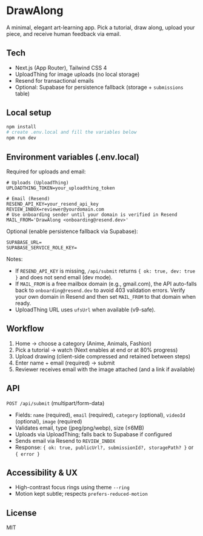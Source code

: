 # DrawAlong

A minimal, elegant art-learning app. Pick a tutorial, draw along, upload your piece, and receive human feedback via email.

## Tech
- Next.js (App Router), Tailwind CSS 4
- UploadThing for image uploads (no local storage)
- Resend for transactional emails
- Optional: Supabase for persistence fallback (storage + `submissions` table)

## Local setup
```bash
npm install
# create .env.local and fill the variables below
npm run dev
```

## Environment variables (.env.local)
Required for uploads and email:

```
# Uploads (UploadThing)
UPLOADTHING_TOKEN=your_uploadthing_token

# Email (Resend)
RESEND_API_KEY=your_resend_api_key
REVIEW_INBOX=reviewer@yourdomain.com
# Use onboarding sender until your domain is verified in Resend
MAIL_FROM='DrawAlong <onboarding@resend.dev>'
```

Optional (enable persistence fallback via Supabase):
```
SUPABASE_URL=
SUPABASE_SERVICE_ROLE_KEY=
```

Notes:
- If `RESEND_API_KEY` is missing, `/api/submit` returns `{ ok: true, dev: true }` and does not send email (dev mode).
- If `MAIL_FROM` is a free mailbox domain (e.g., gmail.com), the API auto-falls back to `onboarding@resend.dev` to avoid 403 validation errors. Verify your own domain in Resend and then set `MAIL_FROM` to that domain when ready.
- UploadThing URL uses `ufsUrl` when available (v9-safe).

## Workflow
1) Home → choose a category (Anime, Animals, Fashion)
2) Pick a tutorial → watch (Next enables at end or at 80% progress)
3) Upload drawing (client-side compressed and retained between steps)
4) Enter name + email (required) → submit
5) Reviewer receives email with the image attached (and a link if available)

## API
`POST /api/submit` (multipart/form-data)
- Fields: `name` (required), `email` (required), `category` (optional), `videoId` (optional), `image` (required)
- Validates email, type (jpeg/png/webp), size (≤6MB)
- Uploads via UploadThing; falls back to Supabase if configured
- Sends email via Resend to `REVIEW_INBOX`
- Response: `{ ok: true, publicUrl?, submissionId?, storagePath? }` or `{ error }`

## Accessibility & UX
- High-contrast focus rings using theme `--ring`
- Motion kept subtle; respects `prefers-reduced-motion`

## License
MIT
